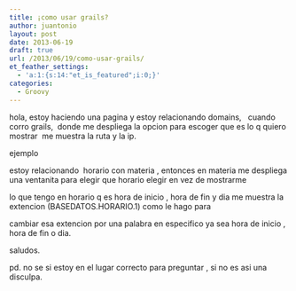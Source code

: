 ```yaml
---
title: ¡como usar grails?
author: juantonio
layout: post
date: 2013-06-19
draft: true
url: /2013/06/19/como-usar-grails/
et_feather_settings:
  - 'a:1:{s:14:"et_is_featured";i:0;}'
categories:
  - Groovy
---
```

hola, estoy haciendo una pagina y estoy relacionando domains,   cuando corro grails,  donde me despliega la opcion para escoger que es lo q quiero mostrar  me muestra la ruta y la ip.

ejemplo

estoy relacionando  horario con materia , entonces en materia me despliega una ventanita para elegir que horario elegir en vez de mostrarme

lo que tengo en horario q es hora de inicio , hora de fin y dia me muestra la extencion (BASEDATOS.HORARIO.1) como le hago para

cambiar esa extencion por una palabra en especifico ya sea hora de inicio , hora de fin o dia.

saludos.

pd. no se si estoy en el lugar correcto para preguntar , si no es asi una disculpa.